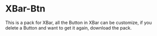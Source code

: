 # XBar-Btn
This is a pack for XBar, all the Button in XBar can be customize, if you delete a Button and want to get it again, download the pack.
